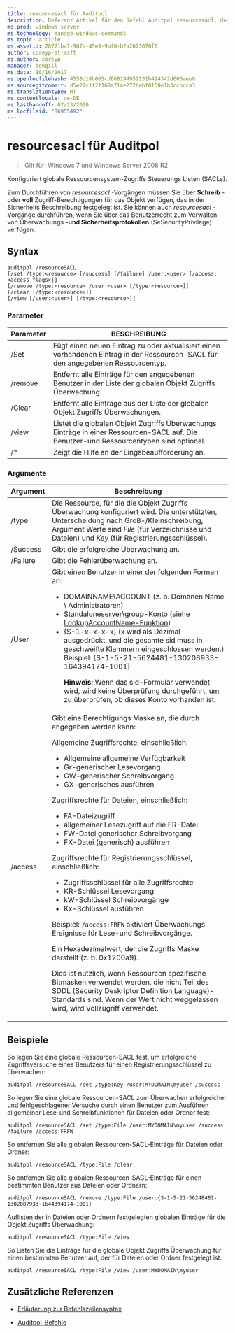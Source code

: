```yaml
---
title: resourcesacl für Auditpol
description: Referenz Artikel für den Befehl Auditpol resourcesacl, der globale Ressourcensystem-Zugriffs Steuerungs Listen (SACLs) konfiguriert.
ms.prod: windows-server
ms.technology: manage-windows-commands
ms.topic: article
ms.assetid: 28771ba7-967a-45e9-9bf0-b2a2673070f0
author: coreyp-at-msft
ms.author: coreyp
manager: dongill
ms.date: 10/16/2017
ms.openlocfilehash: 4558d18b065cd668294952131b494342d600aee0
ms.sourcegitcommit: d5e27c1f2f168a71ae272bebf8f50e1b3ccbcca3
ms.translationtype: MT
ms.contentlocale: de-DE
ms.lasthandoff: 07/23/2020
ms.locfileid: "86955492"
---
```

# <a name="auditpol-resourcesacl"></a>resourcesacl für Auditpol

> Gilt für: Windows 7 und Windows Server 2008 R2

Konfiguriert globale Ressourcensystem-Zugriffs Steuerungs Listen (SACLs).

Zum Durchführen von *resourcesacl* -Vorgängen müssen Sie über **Schreib** -oder **voll** Zugriff-Berechtigungen für das Objekt verfügen, das in der Sicherheits Beschreibung festgelegt ist. Sie können auch *resourcesacl* -Vorgänge durchführen, wenn Sie über das Benutzerrecht zum Verwalten von Überwachungs **-und Sicherheitsprotokollen** (SeSecurityPrivilege) verfügen.

## <a name="syntax"></a>Syntax

```
auditpol /resourceSACL
[/set /type:<resource> [/success] [/failure] /user:<user> [/access:<access flags>]]
[/remove /type:<resource> /user:<user> [/type:<resource>]]
[/clear [/type:<resource>]]
[/view [/user:<user>] [/type:<resource>]]
```

### <a name="parameters"></a>Parameter

| Parameter | BESCHREIBUNG |
| --------- | ----------- |
| /Set | Fügt einen neuen Eintrag zu oder aktualisiert einen vorhandenen Eintrag in der Ressourcen-SACL für den angegebenen Ressourcentyp. |
| /remove | Entfernt alle Einträge für den angegebenen Benutzer in der Liste der globalen Objekt Zugriffs Überwachung. |
| /Clear | Entfernt alle Einträge aus der Liste der globalen Objekt Zugriffs Überwachungen.|
| /view | Listet die globalen Objekt Zugriffs Überwachungs Einträge in einer Ressourcen-SACL auf. Die Benutzer-und Ressourcentypen sind optional. |
| /? | Zeigt die Hilfe an der Eingabeaufforderung an. |

### <a name="arguments"></a>Argumente

| Argument | Beschreibung |
| -------- | ----------- |
| /type | Die Ressource, für die die Objekt Zugriffs Überwachung konfiguriert wird. Die unterstützten, Unterscheidung nach Groß-/Kleinschreibung, Argument Werte sind *File* (für Verzeichnisse und Dateien) und *Key* (für Registrierungsschlüssel). |
| /Success | Gibt die erfolgreiche Überwachung an. |
| /Failure | Gibt die Fehlerüberwachung an. |
| /User | Gibt einen Benutzer in einer der folgenden Formen an:<ul><li> DOMAINNAME\ACCOUNT (z. b. Domänen Name \ Administratoren)</li><li>Standaloneserver\group-Konto (siehe [LookupAccountName-Funktion](/windows/win32/api/winbase/nf-winbase-lookupaccountnamea))</li><li>{S-1-x-x-x-x} (x wird als Dezimal ausgedrückt, und die gesamte sid muss in geschweifte Klammern eingeschlossen werden.) Beispiel: {S-1-5-21-5624481-130208933-164394174-1001}<p>**Hinweis:** Wenn das sid-Formular verwendet wird, wird keine Überprüfung durchgeführt, um zu überprüfen, ob dieses Konto vorhanden ist.</li></ul> |
| /access | Gibt eine Berechtigungs Maske an, die durch angegeben werden kann:<p>Allgemeine Zugriffsrechte, einschließlich:<ul><li>Allgemeine allgemeine Verfügbarkeit</li><li>Gr-generischer Lesevorgang</li><li>GW-generischer Schreibvorgang</li><li>GX-generisches ausführen</li></ul><p>Zugriffsrechte für Dateien, einschließlich:<ul><li>FA-Dateizugriff</li><li>allgemeiner Lesezugriff auf die FR-Datei</li><li>FW-Datei generischer Schreibvorgang</li><li>FX-Datei (generisch) ausführen</li></ul><p>Zugriffsrechte für Registrierungsschlüssel, einschließlich:<ul><li>Zugriffsschlüssel für alle Zugriffsrechte</li><li>KR-Schlüssel Lesevorgang</li><li>kW-Schlüssel Schreibvorgänge</li><li>Kx-Schlüssel ausführen</li></ul><p>Beispiel: `/access:FRFW` aktiviert Überwachungs Ereignisse für Lese-und Schreibvorgänge.<p>Ein Hexadezimalwert, der die Zugriffs Maske darstellt (z. b. 0x1200a9).<p>Dies ist nützlich, wenn Ressourcen spezifische Bitmasken verwendet werden, die nicht Teil des SDDL (Security Deskriptor Definition Language)-Standards sind. Wenn der Wert nicht weggelassen wird, wird Vollzugriff verwendet. |

## <a name="examples"></a>Beispiele

So legen Sie eine globale Ressourcen-SACL fest, um erfolgreiche Zugriffsversuche eines Benutzers für einen Registrierungsschlüssel zu überwachen:

```
auditpol /resourceSACL /set /type:Key /user:MYDOMAIN\myuser /success
```

So legen Sie eine globale Ressourcen-SACL zum Überwachen erfolgreicher und fehlgeschlagener Versuche durch einen Benutzer zum Ausführen allgemeiner Lese-und Schreibfunktionen für Dateien oder Ordner fest:

```
auditpol /resourceSACL /set /type:File /user:MYDOMAIN\myuser /success /failure /access:FRFW
```

So entfernen Sie alle globalen Ressourcen-SACL-Einträge für Dateien oder Ordner:

```
auditpol /resourceSACL /type:File /clear
```

So entfernen Sie alle globalen Ressourcen-SACL-Einträge für einen bestimmten Benutzer aus Dateien oder Ordnern:

```
auditpol /resourceSACL /remove /type:File /user:{S-1-5-21-56248481-1302087933-1644394174-1001}
```

Auflisten der in Dateien oder Ordnern festgelegten globalen Einträge für die Objekt Zugriffs Überwachung:

```
auditpol /resourceSACL /type:File /view
```

So Listen Sie die Einträge für die globale Objekt Zugriffs Überwachung für einen bestimmten Benutzer auf, der für Dateien oder Ordner festgelegt ist:

```
auditpol /resourceSACL /type:File /view /user:MYDOMAIN\myuser
```

## <a name="additional-references"></a>Zusätzliche Referenzen

- [Erläuterung zur Befehlszeilensyntax](command-line-syntax-key.md)

- [Auditpol-Befehle](auditpol.md)
